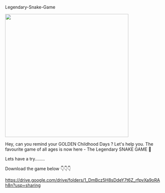 Legendary-Snake-Game

<img align="centre" width="400" src="https://giphy.com/gifs/news-kids-struggles-zPdwt79PXjMEo">

Hey, can you remind your GOLDEN Childhood Days ? Let's help you. The favourite game of all ages is now here - The Legendary SNAKE GAME 🐍

Lets have a try........

Download the game below 👇👇👇

https://drive.google.com/drive/folders/1_DmBcz5H8sDdeY7t6Z_rfpvXa9oRAh8n?usp=sharing
